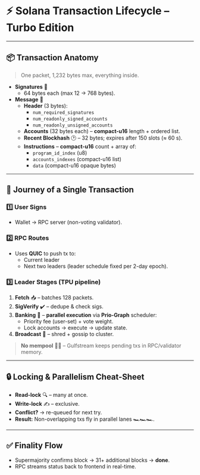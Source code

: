 # ⚡ **Solana Transaction Lifecycle – Turbo Edition**

---

## 📦 **Transaction Anatomy**
> One packet, 1,232 bytes max, everything inside.

- **Signatures** 🔑  
  - 64 bytes each (max 12 → 768 bytes).  
- **Message** 📄  
  - **Header** (3 bytes):  
    - `num_required_signatures`  
    - `num_readonly_signed_accounts`  
    - `num_readonly_unsigned_accounts`  
  - **Accounts** (32 bytes each) – **compact-u16** length + ordered list.  
  - **Recent Blockhash** 🕑 – 32 bytes; expires after 150 slots (≈ 60 s).  
  - **Instructions** – **compact-u16** count + array of:  
    - `program_id_index` (u8)  
    - `accounts_indexes` (compact-u16 list)  
    - `data` (compact-u16 opaque bytes)

---

## 🚀 **Journey of a Single Transaction**

### 1️⃣ **User Signs**
- Wallet → RPC server (non-voting validator).

### 2️⃣ **RPC Routes**
- Uses **QUIC** to push tx to:
  - Current leader  
  - Next two leaders (leader schedule fixed per 2-day epoch).

### 3️⃣ **Leader Stages** (TPU pipeline)
1. **Fetch** 📥 – batches 128 packets.  
2. **SigVerify** ✔️ – dedupe & check sigs.  
3. **Banking** 🏦 – **parallel execution** via **Prio-Graph** scheduler:  
   - Priority fee (user-set) + vote weight.  
   - Lock accounts → execute → update state.  
4. **Broadcast** 📡 – shred + gossip to cluster.

> **No mempool** 🙅‍♂️ – Gulfstream keeps pending txs in RPC/validator memory.

---

## 🔒 **Locking & Parallelism Cheat-Sheet**
- **Read-lock** 🔍 – many at once.  
- **Write-lock** ✍️ – exclusive.  
- **Conflict?** → re-queued for next try.  
- **Result:** Non-overlapping txs fly in parallel lanes 🏎️🏎️🏎️.

---

## ✅ **Finality Flow**
- Supermajority confirms block → 31+ additional blocks → **done**.  
- RPC streams status back to frontend in real-time.